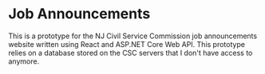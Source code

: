 # Job Announcements
This is a prototype for the NJ Civil Service Commission job announcements website written using React and ASP.NET Core Web API. This prototype relies on a database stored on the CSC servers that I don't have access to anymore.
